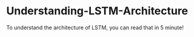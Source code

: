 # Understanding-LSTM-Architecture
To understand the architecture of LSTM, you can read that in 5 minute!
